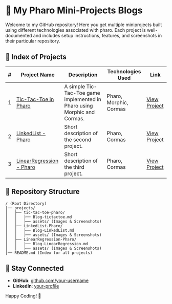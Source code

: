# 🚀 My Pharo Mini-Projects Blogs

Welcome to my GitHub repository! Here you get multiple miniprojects built using different technologies associated with pharo. Each project is well-documented and includes setup instructions, features, and screenshots in their particular repository.

## 📜 Index of Projects

| #  | Project Name | Description | Technologies Used | Link |
|----|-------------|-------------|-------------------|------|
| 1  | [Tic-Tac-Toe in Pharo](tic-tac-toe-pharo/Blog-tictactoe.md) | A simple Tic-Tac-Toe game implemented in Pharo using Morphic and Cormas. | Pharo, Morphic, Cormas | [View Project](https://github.com/PrasannaPal21/Pharo-TicTacToeGame) |
| 2  | [LinkedList - Pharo](projects/project-2/README.md) | Short description of the second project. | Pharo, Cormas | [View Project](https://github.com/PrasannaPal21/Pharo-LinkedList) |
| 3  | [LinearRegression - Pharo](projects/project-3/README.md) | Short description of the third project. | Pharo, Cormas | [View Project](https://github.com/PrasannaPal21/Pharo-LinearRegression) |


## 📂 Repository Structure

```
/ (Root Directory)
│── projects/
│   ├── tic-tac-toe-pharo/
│   │   ├── Blog-tictactoe.md
│   │   ├── assets/ (Images & Screenshots)
│   ├── LinkedList-Pharo/
│   │   ├── Blog-LinkedList.md
│   │   ├── assets/ (Images & Screenshots)
│   ├── LinearRegression-Pharo/
│   │   ├── Blog-LinearRegression.md
│   │   ├── assets/ (Images & Screenshots)
│── README.md (Index for all projects)
```


## 🔗 Stay Connected
- **GitHub**: [github.com/your-username](https://github.com/PrasannaPal21)
- **LinkedIn**: [your-profile](www.linkedin.com/in/prasanna-pal-542992274)

Happy Coding! 🚀

